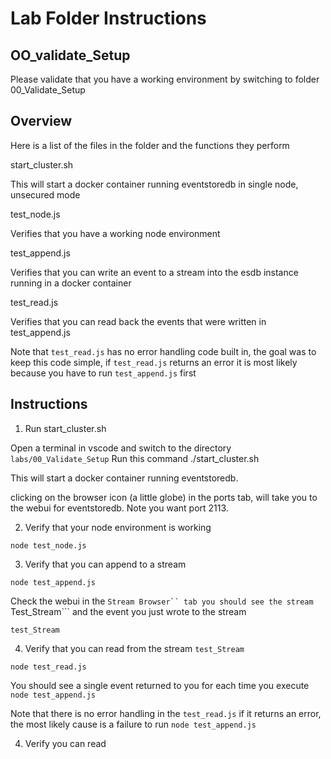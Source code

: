# Lab Folder Instructions

## OO_validate_Setup

Please validate that you have a working environment by switching to folder 00_Validate_Setup

## Overview

Here is a list of the files in the folder and the functions they perform

start_cluster.sh

This will start a docker container running eventstoredb in single node, unsecured mode

test_node.js

Verifies that you have a working node environment

test_append.js

Verifies that you can write an event to a stream into the esdb instance running in a docker container

test_read.js

Verifies that you can read back the events that were written in test_append.js

Note that ```test_read.js``` has no error handling code built in, the goal was to keep this code simple, if ```test_read.js``` returns an error it is most likely because you have to run ```test_append.js``` first


## Instructions

1. Run start_cluster.sh

Open a terminal in vscode and switch to the directory 
```labs/00_Validate_Setup```
Run this command ./start_cluster.sh

This will start a docker container running eventstoredb. 

clicking on the browser icon (a little globe) in the ports tab, will take you to the webui for eventstoredb. Note you want port 2113.

2. Verify that your node environment is working

```node test_node.js```

3. Verify that you can append to a stream

```node test_append.js```

Check the webui in the ```Stream Browser`` tab you should see the stream ```Test_Stream``` and the event you just wrote to the stream

```test_Stream```

4. Verify that you can read from the stream ```test_Stream```

```node test_read.js```

You should see a single event returned to you for each time you execute ```node test_append.js```

Note that there is no error handling in the ```test_read.js``` if it returns an error, the most likely cause is a failure to run ```node test_append.js```



4. Verify you can read 
